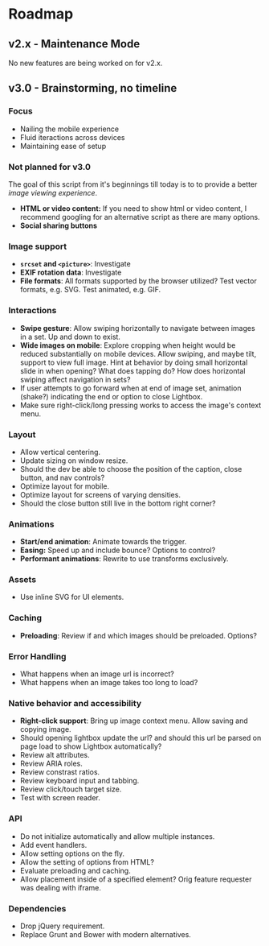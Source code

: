 # Roadmap

## v2.x - Maintenance Mode

No new features are being worked on for v2.x.

## v3.0 - Brainstorming, no timeline

### Focus
- Nailing the mobile experience
- Fluid iteractions across devices
- Maintaining ease of setup

### Not planned for v3.0
The goal of this script from it's beginnings till today is to to provide a better *image viewing experience*.

- **HTML or video content:**  If you need to show html or video content, I recommend googling for an alternative script as there are many options.
- **Social sharing buttons**

### Image support
- **`srcset` and `<picture>`**: Investigate
- **EXIF rotation data**: Investigate
- **File formats**: All formats supported by the browser utilized? Test vector formats, e.g. SVG. Test animated, e.g. GIF.

### Interactions
- **Swipe gesture**: Allow swiping horizontally to navigate between images in a set. Up and down to exist.
- **Wide images on mobile**: Explore cropping when height would be reduced substantially on mobile devices. Allow swiping, and maybe tilt, support to view full image. Hint at behavior by doing small horizontal slide in when opening? What does tapping do? How does horizontal swiping affect navigation in sets?
- If user attempts to go forward when at end of image set, animation (shake?) indicating the end or option to close Lightbox.
- Make sure right-click/long pressing works to access the image's context menu.

### Layout
- Allow vertical centering.
- Update sizing on window resize.
- Should the dev be able to choose the position of the caption, close button, and nav controls?
- Optimize layout for mobile.
- Optimize layout for screens of varying densities.
- Should the close button still live in the bottom right corner?

### Animations
- **Start/end animation**: Animate towards the trigger.
- **Easing:** Speed up and include bounce? Options to control?
- **Performant animations**: Rewrite to use transforms exclusively.

### Assets
- Use inline SVG for UI elements.

### Caching
- **Preloading**: Review if and which images should be preloaded. Options?

### Error Handling
- What happens when an image url is incorrect?
- What happens when an image takes too long to load?

### Native behavior and accessibility
- **Right-click support**: Bring up image context menu. Allow saving and copying image.
- Should opening lightbox update the url? and should this url be parsed on page load to show Lightbox automatically?
- Review alt attributes.
- Review ARIA roles.
- Review constrast ratios.
- Review keyboard input and tabbing.
- Review click/touch target size.
- Test with screen reader.

### API
- Do not initialize automatically and allow multiple instances.
- Add event handlers.
- Allow setting options on the fly.
- Allow the setting of options from HTML?
- Evaluate preloading and caching.
- Allow placement inside of a specified element? Orig feature requester was dealing with iframe.

### Dependencies
- Drop jQuery requirement.
- Replace Grunt and Bower with modern alternatives.
